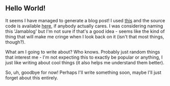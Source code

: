 ## Hello World!

It seems I have managed to generate a blog post! I used [this](https://chadbaldwin.net/2021/03/14/how-to-build-a-sql-blog.html) and the source code is available [here](https://github.com/Jamalam360/blog), if anybody actually cares. I was considering naming this 'Jamablog' but I'm not sure if that's a good idea - seems like the kind of thing that will make me cringe when I look back on it (isn't that most things, though?).

What am I going to write about? Who knows. Probably just random things that interest me - I'm not expecting this to exactly be popular or anything, I just like writing about cool things (it also helps me understand them better).

So, uh, goodbye for now! Perhaps I'll write something soon, maybe I'll just forget about this entirely.